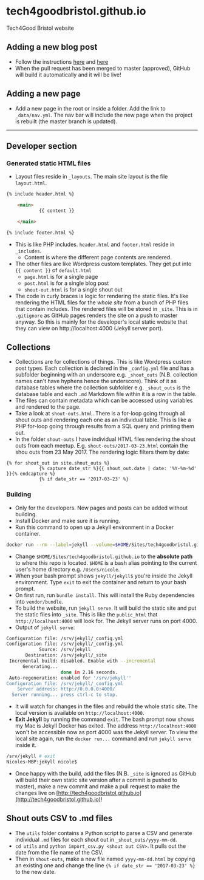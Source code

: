 # tech4goodbristol.github.io
Tech4Good Bristol website
## Adding a new blog post
* Follow the instructions [here](http://cssbristol.co.uk/tutorials/post-on-the-site/) and [here](https://michaelsoolee.com/jekyll-post-page/)
* When the pull request has been merged to master (approved), GitHub will build it automatically and it will be live!

## Adding a new page
* Add a new page in the root or inside a folder. Add the link to `_data/nav.yml`. The nav bar will include the new page when the project is rebuilt (the master branch is updated).

---
## Developer section
### Generated static HTML files
* Layout files reside in `_layouts`. The main site layout is the file `layout.html`. 
```html
{% include header.html %}

    <main>
            {{ content }}

    </main>

{% include footer.html %}
```

* This is like PHP includes. `header.html` and `footer.html` reside in `_includes`.
    - Content is where the different page contents are rendered.
* The other files are like Wordpress custom templates. They get put into `{{ content }}` of `default.html`
    - `page.html` is for a single page
    - `post.html` is for a single blog post
    - `shout-out.html` is for a single shout out
* The code in curly braces is logic for rendering the static files. It's like rendering the HTML files for the *whole site* from a bunch of PHP files that contain includes. The rendered files will be stored in `_site`. This is in `.gitignore` as GitHub pages renders the site on a push to master anyway. So this is mainly for the developer's local static website that they can view on http://localhost:4000 (Jekyll server port). 

## Collections
* Collections are for collections of things. This is like Wordpress custom post types. Each collection is declared in the `_config.yml` file and has a subfolder beginning with an underscore e.g. `_shout_outs` (N.B. collection names can't have hyphens hence the underscore). Think of it as database tables where the collection subfolder e.g. `_shout_outs` is the database table and each `.md` Markdown file within it is a row in the table.
* The files can contain metadata which can be accessed using variables and rendered to the page.
* Take a look at `shout-outs.html`. There is a for-loop going through all shout outs and rendering each one as an individual table. This is like a PHP for-loop going through results from a SQL query and printing them out.
* In the folder `shout-outs` I have individual HTML files rendering the shout outs from each meetup. E.g. `shout-outs/2017-03-23.html` contain the shou outs from 23 May 2017. The rendering logic filters them by date:

```
{% for shout_out in site.shout_outs %}
            {% capture date_str %}{{ shout_out.date | date: '%Y-%m-%d' }}{% endcapture %}
            {% if date_str == '2017-03-23' %}
```


### Building
* Only for the developers. New pages and posts can be added without building.
* Install Docker and make sure it is running.
* Run this command to open up a Jekyll environment in a Docker container.

```bash
docker run --rm --label=jekyll --volume=$HOME/Sites/tech4goodbristol.github.io:/srv/jekyll --env GEM_HOME=/srv/jekyll/vendor/bundle  -it -p 127.0.0.1:4000:4000 jekyll/jekyll sh
```

* Change `$HOME/Sites/tech4goodbristol.github.io` to the **absolute path** to where this repo is located. `$HOME` is a bash alias pointing to the current user's home directory e.g. `/Users/nicole`.
* When your bash prompt shows `jekyll/jekyll$` you're inside the Jekyll environment. Type `exit` to exit the container and return to your bash prompt.
* On first run, run `bundle install`. This will install the Ruby dependencies into `vendor/bundle`.
* To build the website, run `jekyll serve`. It will build the static site and put the static files into `_site`. This is like the `public_html` that `http://localhost:4000` will look for. The Jekyll server runs on port 4000.
* Output of `jekyll serve`:

```bash
Configuration file: /srv/jekyll/_config.yml
Configuration file: /srv/jekyll/_config.yml
            Source: /srv/jekyll
       Destination: /srv/jekyll/_site
 Incremental build: disabled. Enable with --incremental
      Generating... 
                    done in 2.16 seconds.
 Auto-regeneration: enabled for '/srv/jekyll''
Configuration file: /srv/jekyll/_config.yml
    Server address: http://0.0.0.0:4000/
  Server running... press ctrl-c to stop.
```

* It will watch for changes in the files and rebuild the whole static site. The local version is available on `http://localhost:4000`. 
* **Exit Jekyll** by running the command `exit`. The bash prompt now shows my Mac is Jekyll Docker has exited. The address `http://localhost:4000` won't be accessible now as port 4000 was the Jekyll server. To view the local site again, run the `docker run...` command and run `jekyll serve` inside it.

```bash
/srv/jekyll # exit
Nicoles-MBP:jekyll nicole$ 
```

* Once happy with the build, add the files (N.B. `_site` is ignored as GitHub will build their own static site version after a commit is pushed to master), make a new commit and make a pull request to make the changes live on [http://tech4goodbristol.github.io](http://tech4goodbristol.github.io)!

## Shout outs CSV to .md files
* The `utils` folder contains a Python script to parse a CSV and generate individual `.md` files for each shout out in `_shout_outs/yyyy-mm-dd`.
* `cd utils` and `python import_csv.py <shout out CSV>`. It pulls out the date from the file name of the CSV.
* Then in `shout-outs`, make a new file named `yyyy-mm-dd.html` by copying an existing one and change the line `{% if date_str == '2017-03-23' %}` to the new date.
